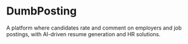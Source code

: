 # DumbPosting
A platform where candidates rate and comment on employers and job postings, with AI-driven resume generation and HR solutions.
